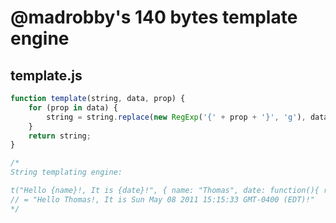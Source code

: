 # @madrobby's 140 bytes template engine

## template.js

```javascript
function template(string, data, prop) {
    for (prop in data) {
        string = string.replace(new RegExp('{' + prop + '}', 'g'), data[prop]);
    }
    return string;
}

/*
String templating engine:

t("Hello {name}!, It is {date}!", { name: "Thomas", date: function(){ return new Date }});
// = "Hello Thomas!, It is Sun May 08 2011 15:15:33 GMT-0400 (EDT)!"
*/
```

